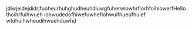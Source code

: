 jdiwjeidejdidrjfuoheurhuhghudheuhdiuwgfuherwiowhrfiorhfoihiowerfHello thoihrfuihwueh
iohwudedofhiwefuwhefiohwuifhueufhuief
wfdhuihwheudihwuehduwhd
